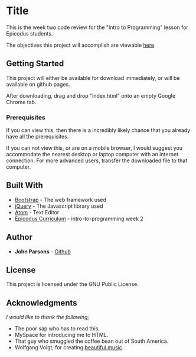 # Title

This is the week two code review for the "Intro to Programming" lesson for Epicodus students.

The objectives this project will accomplish are viewable [here](https://www.learnhowtoprogram.com/intro-to-programming/javascript-and-jquery-c950c9ce-679c-4678-ab1f-11881b766e22/javascript-and-jquery-independent-project).


## Getting Started

This project will either be available for download immediately, or will be available on github pages.

After downloading, drag and drop "index.html" onto an empty Google Chrome tab.

### Prerequisites

If you can view this, then there is a incredibly likely chance that you already have all the prerequisites.

If you can not view this, or are on a mobile browser, I would suggest you accommodate the nearest desktop or laptop computer with an internet connection. For more advanced users, transfer the downloaded file to that computer.

## Built With

- [Bootstrap](https://getbootstrap.com/) - The web framework used
- [jQuery](https://jquery.com/) - The Javascript library used
- [Atom](https://atom.io/) - Text Editor
- [Epicodus Curriculum](https://www.learnhowtoprogram.com/courses) - intro-to-programming week 2

## Author

- **John Parsons** - [Github](https://github.com/Johnmichaelparsons/)

## License

This project is licensed under the GNU Public License.



## Acknowledgments

_I would like to thank the following;_

- The poor sap who has to read this.
- MySpace for introducing me to HTML.
- That guy who smuggled the coffee bean out of South America.
- Wolfgang Voigt, for creating [beautiful music](https://www.youtube.com/watch?v=s--IkNqI9og).
